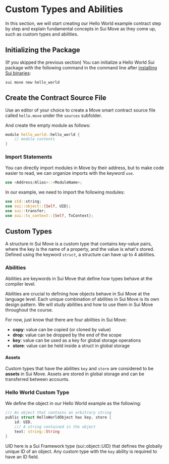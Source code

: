 # Custom Types and Abilities

In this section, we will start creating our Hello World example contract step by step and explain fundamental concepts in Sui Move as they come up, such as custom types and abilities. 

## Initializing the Package

(If you skipped the previous section) You can initialize a Hello World Sui package with the following command in the command line after [installing Sui binaries](./1_set_up_environment.md#install-sui-binaries-locally):

`sui move new hello_world`

## Create the Contract Source File

Use an editor of your choice to create a Move smart contract source file called `hello.move` under the `sources` subfolder. 

And create the empty module as follows:

```rust
module hello_world::hello_world {
    // module contents
}
```

### Import Statements

You can directly import modules in Move by their address, but to make code easier to read, we can organize imports with the keyword `use`. 

```rust
use <Address/Alias>::<ModuleName>;
```

In our example, we need to import the following modules:

```rust
use std::string;
use sui::object::{Self, UID};
use sui::transfer;
use sui::tx_context::{Self, TxContext};
```

## Custom Types

A structure in Sui Move is a custom type that contains key-value pairs, where the key is the name of a property, and the value is what's stored. Defined using the keyword `struct`, a structure can have up to 4 abilities.

### Abilities

Abilities are keywords in Sui Move that define how types behave at the compiler level. 

Abilities are crucial to defining how objects behave in Sui Move at the language level. Each unique combination of abilities in Sui Move is its own design pattern. We will study abilities and how to use them in Sui Move throughout the course.

For now, just know that there are four abilities in Sui Move:

- **copy**: value can be copied (or cloned by value)
- **drop**: value can be dropped by the end of the scope
- **key**: value can be used as a key for global storage operations
- **store**: value can be held inside a struct in global storage

#### Assets

Custom types that have the abilities `key` and `store` are considered to be **assets** in Sui Move. Assets are stored in global storage and can be transferred between accounts.  

### Hello World Custom Type

We define the object in our Hello World example as the following:

```rust
/// An object that contains an arbitrary string
public struct HelloWorldObject has key, store {
  	id: UID,
  	/// A string contained in the object
  	text: string::String
}
```

UID here is a Sui Framework type (sui::object::UID) that defines the globally unique ID of an object. Any custom type with the `key` ability is required to have an ID field. 

